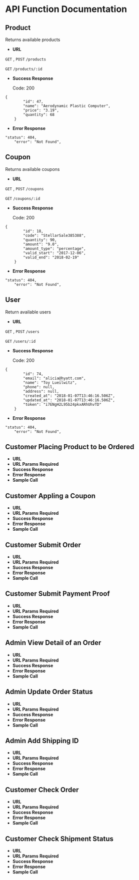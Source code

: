 # API Function Documentation

**Product**
----
Returns available products
* **URL**

`GET` , `POST` ```/products```

`GET` ```/products/:id```

* **Success Response**

  Code: 200 <br/>
```
{
        "id": 47,
        "name": "Aerodynamic Plastic Computer",
        "price": "3.19",
        "quantity": 68
    }
```
* **Error Response**
```
"status": 404,
    "error": "Not Found",
```

**Coupon**
----
Returns available coupons
* **URL**

`GET` , `POST` ```/coupons```

`GET` ```/coupons/:id```

* **Success Response**

  Code: 200 <br/>
```
{
        "id": 18,
        "code": "StellarSale385388",
        "quantity": 90,
        "amount": "9.0",
        "amount_type": "percentage",
        "valid_start": "2017-12-06",
        "valid_end": "2018-02-19"
    }
```
* **Error Response**
```
"status": 404,
    "error": "Not Found",
```

**User**
----
Return available users
* **URL**

`GET` , `POST` ```/users```

`GET` ```/users/:id```
* **Success Response**

  Code: 200 <br/>
```
{
        "id": 74,
        "email": "alicia@hyatt.com",
        "name": "Toy Lueilwitz",
        "phone": null,
        "address": null,
        "created_at": "2018-01-07T13:46:16.506Z",
        "updated_at": "2018-01-07T13:46:16.506Z",
        "token": "i7ENgH2L95b24pkxARhUhvTD"
    }
```
* **Error Response**
```
"status": 404,
    "error": "Not Found",
```

**Customer Placing Product to be Ordered**
----
* **URL**
* **URL Params**
  **Required**
* **Success Response**
* **Error Response**
* **Sample Call**

**Customer Appling a Coupon**
----
* **URL**
* **URL Params**
  **Required**
* **Success Response**
* **Error Response**
* **Sample Call**

**Customer Submit Order**
----
* **URL**
* **URL Params**
  **Required**
* **Success Response**
* **Error Response**
* **Sample Call**

**Customer Submit Payment Proof**
----
* **URL**
* **URL Params**
  **Required**
* **Success Response**
* **Error Response**
* **Sample Call**

**Admin View Detail of an Order**
----
* **URL**
* **URL Params**
  **Required**
* **Success Response**
* **Error Response**
* **Sample Call**

**Admin Update Order Status**
----
* **URL**
* **URL Params**
  **Required**
* **Success Response**
* **Error Response**
* **Sample Call**

**Admin Add Shipping ID**
----
* **URL**
* **URL Params**
  **Required**
* **Success Response**
* **Error Response**
* **Sample Call**

**Customer Check Order**
----
* **URL**
* **URL Params**
  **Required**
* **Success Response**
* **Error Response**
* **Sample Call**

**Customer Check Shipment Status**
----
* **URL**
* **URL Params**
  **Required**
* **Success Response**
* **Error Response**
* **Sample Call**
